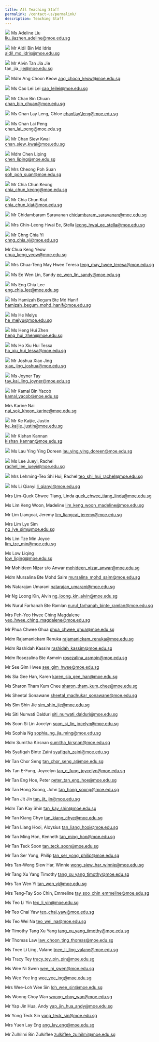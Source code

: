 ```yaml
---
title: All Teaching Staff
permalink: /contact-us/permalink/
description: Teaching Staff
---
```

![](/images/Ms%20Liu%20Jiazhen%20Adeline.jpg)
Ms Adeline Liu  
[liu\_jiazhen\_adeline@moe.edu.sg](mailto:liu_jiazhen_adeline@moe.edu.sg)


![](/images/Mr%20Aidil%20Bin%20Md%20Idris.jpeg)
Mr Aidil Bin Md Idris      
 [aidil\_md\_idris@moe.edu.sg](mailto:aidil_md_idris@moe.edu.sg)

![](/images/Alvin%20Tan.jpeg)
Mr Alvin Tan Jia Jie     
tan\_jia\_jie@moe.edu.sg

![](/images/Mdm%20Ang%20Choon%20Keow.jpeg)
Mdm Ang Choon Keow [ang\_choon\_keow@moe.edu.sg](mailto:ang_choon_keow@moe.edu.sg)


![](/images/CAOLEILEI.jpeg)
Ms Cao Lei Lei                                                                                                       [cao\_leilei@moe.edu.sg](mailto:cao_leilei@moe.edu.sg)

![](/images/mr%20chan%20bin%20chuan.jpeg)
Mr Chan Bin Chuan                          
[chan\_bin\_chuan@moe.edu.sg](mailto:chan_bin_chuan@moe.edu.sg)


![](/images/Ms%20Chan%20Lay%20Leng.jpeg)
Ms Chan Lay Leng, Chloe
[chan\lay\leng@moe.edu.sg](mailto:chanlayleng@moe.edu.sg)

![](/images/ms%20chan%20lai%20peng.jpeg)
Ms Chan Lai Peng  
[chan\_lai\_peng@moe.edu.sg](mailto:chan_lai_peng@moe.edu.sg)

![](/images/Mr%20Chan%20Siew%20Kwai.jpeg)
Mr Chan Siew Kwai            
[chan\_siew\_kwai@moe.edu.sg](mailto:chan_siew_kwai@moe.edu.sg)

![](/images/Mdm%20Chen%20Liping.jpeg)
Mdm Chen Liping  
[chen\_liping@moe.edu.sg](mailto:chen_liping@moe.edu.sg)

![](/images/Mrs%20Cheong%20Poh%20Suan.jpeg)
Mrs Cheong Poh Suan   
[soh\_poh\_suan@moe.edu.sg](mailto:soh_poh_suan@moe.edu.sg)

![](/images/Mr%20Chia%20Chun%20Keong.jpeg)
Mr Chia Chun Keong  
[chia\_chun\_keong@moe.edu.sg](mailto:chia_chun_keong@moe.edu.sg)

![](/images/Mr%20Chia%20Chun%20Kiat.jpeg)
Mr Chia Chun Kiat   
[chia\_chun\_kiat@moe.edu.sg](mailto:chia_chun_kiat@moe.edu.sg)

![](/images/Mr%20Chidambaram%20Saravanan.jpeg)
Mr Chidambaram Saravanan 
[chidambaram\_saravanan@moe.edu.sg](mailto:chidambaram_saravanan@moe.edu.sg)

![](/images/Mrs%20Chin%20Leong%20Hwai%20Ee%20Stella.jpeg)
Mrs Chin-Leong Hwai Ee, Stella 
[leong\_hwai\_ee\_stella@moe.edu.sg](mailto:leong_hwai_ee_stella@moe.edu.sg)

![](/images/mr%20chng%20chia%20yii.jpeg)
Mr Chng Chia Yi    
[chng\_chia\_yi@moe.edu.sg](mailto:chng_chia_yi@moe.edu.sg)


Mr Chua Keng Yeow  
[chua\_keng\_yeow@moe.edu.sg](mailto:chua_keng_yeow@moe.edu.sg)

![](/images/Mrs%20Chua%20Teng%20May%20Hwee%20Teresa.jpeg)
Mrs Chua-Teng May Hwee Teresa
[teng\_may\_hwee\_teresa@moe.edu.sg](mailto:teng_may_hwee_teresa@moe.edu.sg)

![](/images/ms%20sandy%20ee.jpeg)
Ms Ee Wen Lin, Sandy 
[ee\_wen\_lin\_sandy@moe.edu.sg](mailto:ee_wen_lin_sandy@moe.edu.sg)

![](/images/Ms%20Eng%20Chia%20Lee.jpeg)
Ms Eng Chia Lee    
[eng\_chia\_lee@moe.edu.sg](mailto:eng_chia_lee@moe.edu.sg)

![](/images/Ms%20Hamizah%20Begum%20Bte%20Md%20Hanif.jpeg)
Ms Hamizah Begum Bte Md Hanif 
[hamizah\_begum\_mohd\_hanif@moe.edu.sg](mailto:hamizah_begum_mohd_hanif@moe.edu.sg)

![](/images/Ms%20He%20Meiyu.jpeg)
Ms He Meiyu        
[he\_meiyu@moe.edu.sg](mailto:he_meiyu@moe.edu.sg)

![](/images/Ms%20Heng%20Hui%20Zhen.jpeg)
Ms Heng Hui Zhen    
[heng\_hui\_zhen@moe.edu.sg](mailto:heng_hui_zhen@moe.edu.sg)

![](/images/Ms%20Ho%20Xiu%20Hui,%20Tessa.jpg)
Ms Ho Xiu Hui Tessa   
[ho\_xiu\_hui\_tessa@moe.edu.sg](mailto:ho_xiu_hui_tessa@moe.edu.sg)

![](/images/Mr%20Xiao%20Jing%20Joshua.jpg)
Mr Joshua Xiao Jing       
[xiao\_jing\_joshua@moe.edu.sg](mailto:xiao_jing_joshua@moe.edu.sg)

![](/images/ms%20joyner%20tay%20kai%20ling.jpeg)
Ms Joyner Tay        
[tay\_kai\_ling\_joyner@moe.edu.sg](mailto:tay_kai_ling_joyner@moe.edu.sg)

![](/images/Mr%20Kamal%20Bin%20Yacob.jpeg)
Mr Kamal Bin Yacob   
[kamal\_yacob@moe.edu.sg](mailto:kamal_yacob@moe.edu.sg)

Mrs Karine Nai  
nai_sok_khoon_karine@moe.edu.sg

![](/images/Mr%20Ke%20Kaijie%20Justin.jpeg)
Mr Ke Kaijie, Justin   
[ke\_kaijie\_justin@moe.edu.sg](mailto:ke_kaijie_justin@moe.edu.sg)

![](/images/Kishan%20School%20Website.jpeg)
Mr Kishan Kannan  
[kishan\_kannan@moe.edu.sg](mailto:kishan_kannan@moe.edu.sg)

![](/images/Doreen.png)
Ms Lau Ying Ying Doreen
[lau\_ying\_ying\_doreen@moe.edu.sg](mailto:lau_ying_ying_doreen@moe.edu.sg)

![](/images/miss%20rachel%20lee%20jueyi.jpeg)
Ms Lee Jueyi, Rachel    
[rachel\_lee\_jueyi@moe.edu.sg](mailto:rachel_lee_jueyi@moe.edu.sg)

![](/images/Mrs%20Lehming%20Teo%20Shi%20Hui%20Rachel.jpeg)
Mrs Lehming-Teo Shi Hui, Rachel
[teo\_shi\_hui\_rachel@moe.edu.sg](mailto:teo_shi_hui_rachel@moe.edu.sg)

![](/images/Ms%20Li%20Qianyi.jpeg)
Ms Li Qianyi
li_qianyi@moe.edu.sg

Mrs Lim-Quek Chwee Tiang, Linda
quek_chwee_tiang_linda@moe.edu.sg


Ms Lim Keng Woon, Madeline
lim_keng_woon_madeline@moe.edu.sg


Mr Lim Liangcai, Jeremy
lim_liangcai_jeremy@moe.edu.sg
 

Mrs Lim Lye Sim  
ng_lye_sim@moe.edu.sg 
 
Ms Lim Tze Min Joyce    
lim_tze_min@moe.edu.sg
 
Ms Low Liqing    
low_liqing@moe.edu.sg


Mr Mohideen Nizar s/o Anwar
mohideen_nizar_anwar@moe.edu.sg
 
Mdm Mursalina Bte Mohd Saim
mursalina_mohd_saim@moe.edu.sg



Ms Natarajan Umarani 
natarajan_umarani@moe.edu.sg
	 
Mr Ng Loong Kin, Alvin
ng_loong_kin_alvin@moe.edu.sg
 
Ms Nurul Farhanah Bte Ramlan
nurul_farhanah_binte_ramlan@moe.edu.sg
 
Mrs Peh-Yeo Hwee Ching Magdalene
yeo_hwee_ching_magdalene@moe.edu.sg
 
Mr Phua Chwee Ghua
phua_chwee_ghua@moe.edu.sg 

Mdm Rajamanickam Renuka
rajamanickam_renuka@moe.edu.sg

Mdm Rashidah Kassim
rashidah_kassim@moe.edu.sg
 
Mdm Rosezalina Bte Asmoin
rosezalina_asmoin@moe.edu.sg

Mr See Gim Hwee
see_gim_hwee@moe.edu.sg 

Ms Sia Gee Han, Karen
karen_sia_gee_han@moe.edu.sg
 
Ms Sharon Tham Kum Chee
sharon_tham_kum_chee@moe.edu.sg

Ms Sheetal Sonawane
sheetal_madhukar_sonawane@moe.edu.sg

Ms Sim Shin Jie 
sim_shin_jie@moe.edu.sg
 
Ms Siti Nurwati Dalduri
siti_nurwati_dalduri@moe.edu.sg 
 
Ms Soon Si Lin Jocelyn
soon_si_lin_jocelyn@moe.edu.sg 

Ms Sophia Ng
sophia_ng_jia_ming@moe.edu.sg
	 
Mdm Sumitha Kirsnan
sumitha_kirsnan@moe.edu.sg

Ms Syafiqah Binte Zaini
syafiqah_zaini@moe.edu.sg
 	 
Mr Tan Chor Seng
tan_chor_seng_a@moe.edu.sg

Ms Tan E-Fung, Joycelyn
tan_e_fung_joycelyn@moe.edu.sg

Mr Tan Eng Hoe, Peter
peter_tan_eng_hoe@moe.edu.sg

Mr Tan Hong Soong, John
tan_hong_soong@moe.edu.sg

Mr Tan Jit Jin
tan_jit_jin@moe.edu.sg
	 
Mdm Tan Kay Shin 
tan_kay_shin@moe.edu.sg

Mr Tan Kiang Chye
tan_kiang_chye@moe.edu.sg

Mr Tan Liang Hooi, Aloysius
tan_liang_hooi@moe.edu.sg

Mr Tan Ming Hon, Kenneth
tan_ming_hon@moe.edu.sg
 
Mr Tan Teck Soon
tan_teck_soon@moe.edu.sg 

Mr Tan Ser Yong, Philip
tan_ser_yong_philip@moe.edu.sg

Mrs Tan-Wong Siew Har, Winnie
wong_siew_har_winnie@moe.edu.sg
 
Mr Tang Xu Yang Timothy
tang_xu_yang_timothy@moe.edu.sg

Mrs Tan Wen Yi
tan_wen_yi@moe.edu.sg
 
Mrs Teng-Tay Soo Chin, Emmeline
tay_soo_chin_emmeline@moe.edu.sg

Ms Teo Li Yin
teo_li_yin@moe.edu.sg
 
Mr Teo Chai Yaw
teo_chai_yaw@moe.edu.sg

Ms Teo Wei Na
teo_wei_na@moe.edu.sg
 
Mr Timothy Tang Xu Yang
tang_xu_yang_timothy@moe.edu.sg
 
Mr Thomas Law
law_choon_ting_thomas@moe.edu.sg 

Ms Tnee Li Ling, Valane
tnee_li_ling_valane@moe.edu.sg

Ms Tracy Tey
tracy_tey_pin_pin@moe.edu.sg
 
Ms Wee Ni Swen
wee_ni_swen@moe.edu.sg

Ms Wee Yee Ing
wee_yee_ing@moe.edu.sg

Mrs Wee-Loh Wee Sin
loh_wee_sin@moe.edu.sg

Ms Woong Choy Wan
woong_choy_wan@moe.edu.sg

Mr Yap Jin Hua, Andy
yap_jin_hua_andy@moe.edu.sg
 
Mr Yong Teck Sin
yong_teck_sin@moe.edu.sg

Mrs Yuen Lay Eng
ang_lay_eng@moe.edu.sg 
 
Mr Zulhilmi Bin Zulkiflee
zulkiflee_zulhilmi@moe.edu.sg

